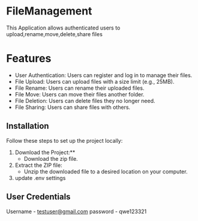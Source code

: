 # FileManagement

This Application allows authenticated users to upload,rename,move,delete,share files

# Features

- User Authentication: Users can register and log in to manage their files.
- File Upload: Users can upload files with a size limit (e.g., 25MB).
- File Rename: Users can rename their uploaded files.
- File Move: Users can move their files another folder.
- File Deletion: Users can delete files they no longer need.
- File Sharing: Users can share files with others.

## Installation

Follow these steps to set up the project locally:
1. Download the Project:**
   - Download the zip file.   
2. Extract the ZIP file:
   - Unzip the downloaded file to a desired location on your computer.
3. update .env settings

## User Credentials

Username - testuser@gmail.com
password - qwe123321
